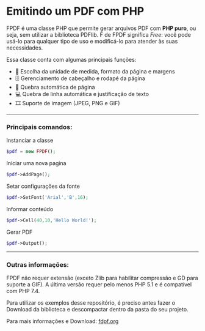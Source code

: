 # Emitindo um PDF com PHP

<p>FPDF é uma classe PHP que permite gerar arquivos PDF com <b>PHP puro</b>, ou seja, 
sem utilizar a biblioteca PDFlib. F de FPDF significa <i>Free</i>: você pode usá-lo 
para qualquer tipo de uso e modificá-lo para atender às suas necessidades.</p>

<p>Essa classe conta com algumas principais funções: </p>

<ul>
  <li> 🔎 Escolha da unidade de medida, formato da página e margens </li>
  <li> 🗄 Gerenciamento de cabeçalho e rodapé da página </li>
  <li> 📃 Quebra automática de página </li>
  <li> 💻 Quebra de linha automática e justificação de texto </li>
  <li> 🎞 Suporte de imagem (JPEG, PNG e GIF) </li>
</ul>

<hr/>

<h3> Principais comandos: </h3>

<p> Instanciar a classe </p>

```php
$pdf = new FPDF();
```

<p> Iniciar uma nova pagina </p>

```php
$pdf->AddPage();
```

<p> Setar configurações da fonte </p>

```php
$pdf->SetFont('Arial','B',16);
```

<p> Informar conteúdo </p>

```php
$pdf->Cell(40,10,'Hello World!');
```

<p> Gerar PDF </p>

```php
$pdf->Output();
```

<hr/>

<h3> Outras informações: </h3>

<p>FPDF não requer extensão (exceto Zlib para habilitar compressão e GD para suporte a GIF). 
A última versão requer pelo menos PHP 5.1 e é compatível com PHP 7.4.</p>

<p> Para utilizar os exemplos desse repositório, é preciso antes fazer o Download da biblioteca e descompactar dentro da pasta do seu projeto.</p>

<p>Para mais informações e Download: <a href="http://www.fpdf.org/"> fdpf.org </a> </p>
